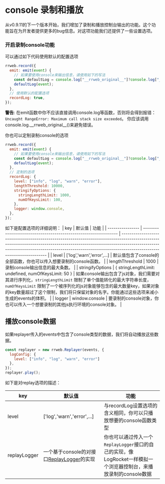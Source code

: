 # console 录制和播放

从v0.9.11的下一个版本开始，我们增加了录制和播放控制台输出的功能。这个功能旨在为开发者提供更多的bug信息。对这项功能我们还提供了一些设置选项。

### 开启录制console功能
可以通过如下代码使用默认的配置选项
```js
rrweb.record({
  emit: emit(event) {
    // 如果要使用console来输出信息，请使用如下的写法
    const defaultLog = console.log["__rrweb_original__"]?console.log["__rrweb_original__"]:console.log;
    defaultLog(event);
  },
  // 使用默认的配置选项
  recordLog: true,
});
```

**警告**: 在emit函数中你不应该直接调用console.log等函数，否则将会得到报错：`Uncaught RangeError: Maximum call stack size exceeded`。
你应该调用console.log.\_\_rrweb_original__()来避免错误。

你也可以定制录制console的选项
```js
rrweb.record({
  emit: emit(event) {
    // 如果要使用console来输出信息，请使用如下的写法
    const defaultLog = console.log["__rrweb_original__"]?console.log["__rrweb_original__"]:console.log;
    defaultLog(event);
  },
  // 定制的选项
  recordLog: {
    level: ["info", "log", "warn", "error"],
    lengthThreshold: 10000,
    stringifyOptions: {
      stringLengthLimit: 1000,
      numOfKeysLimit: 100,
    },
    logger: window.console,
  },
});
```
如下是配置选项的详细说明：
| key              | 默认值                                                            | 功能                                                                                                                                                                                                                                                                               |
| ---------------- | ----------------------------------------------------------------- | ---------------------------------------------------------------------------------------------------------------------------------------------------------------------------------------------------------------------------------------------------------------------------------- |
| level            | ['log','warn','error',...]                                        | 默认值包含了console的全部函数，你也可以传入想要录制的console函数。                                                                                                                                                                                                                 |
| lengthThreshold  | 1000                                                              | 录制console输出信息的最大条数。                                                                                                                                                                                                                                                    |
| stringifyOptions | {        stringLengthLimit: undefined,       numOfKeysLimit: 50 } | 如果console输出包含了js对象，我们需要对其进行序列化，`stringLengthLimit` 限制了单个值能转化的最大字符串长度，`numOfKeysLimit` 限制了一个被序列化的js对象能够包含的最大数量key，如果对象的key数量超过了这个限制，我们将只保留对象的名字。你能通过这些选项来减小生成的events的体积。 |
| logger           | window.console                                                    | 要录制的console对象，你也可以传入一个想要录制的其他js执行环境的console对象。                                                                                                                                                                                                       |

## 播放console数据
如果replayer传入的events中包含了console类型的数据，我们将自动播放这些数据。

```js
const replayer = new rrweb.Replayer(events, {
  logConfig: {
    level: ["info", "log", "warn", "error"]
  },
});
replayer.play();
```
如下是对replay选项的描述：

| key          | 默认值                                                               | 功能                                                                                                             |
| ------------ | -------------------------------------------------------------------- | ---------------------------------------------------------------------------------------------------------------- |
| level        | ['log','warn','error',...]                                           | 与recordLog设置选项的含义相同，你可以只播放想要的console函数类型                                                 |
| replayLogger | 一个基于console的对接口[ReplayLogger](../../src/types.ts#L417)的实现 | 你也可以通过传入一个`ReplayLogger`接口的自己的实现，像LogRocket一样模拟一个浏览器控制台，来播放录制的console数据 |